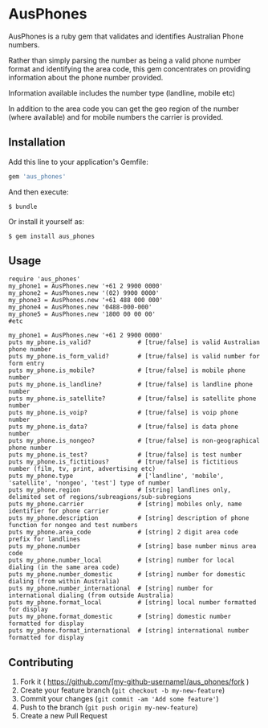 # AusPhones

AusPhones is a ruby gem that validates and identifies Australian Phone numbers.

Rather than simply parsing the number as being a valid phone number format and identifying the area code, this gem 
concentrates on providing information about the phone number provided. 

Information available includes the number type (landline, mobile etc)

In addition to the area code you can get the geo region of the number (where available) and for mobile numbers the 
carrier is provided.


## Installation

Add this line to your application's Gemfile:

```ruby
gem 'aus_phones'
```

And then execute:

    $ bundle

Or install it yourself as:

    $ gem install aus_phones

## Usage

```
require 'aus_phones'
my_phone1 = AusPhones.new '+61 2 9900 0000'
my_phone2 = AusPhones.new '(02) 9900 0000'
my_phone3 = AusPhones.new '+61 488 000 000'
my_phone4 = AusPhones.new '0488-000-000'
my_phone5 = AusPhones.new '1800 00 00 00'
#etc

my_phone1 = AusPhones.new '+61 2 9900 0000'
puts my_phone.is_valid?             # [true/false] is valid Australian phone number
puts my_phone.is_form_valid?        # [true/false] is valid number for form entry
puts my_phone.is_mobile?            # [true/false] is mobile phone number
puts my_phone.is_landline?          # [true/false] is landline phone number
puts my_phone.is_satellite?         # [true/false] is satellite phone number
puts my_phone.is_voip?              # [true/false] is voip phone number
puts my_phone.is_data?              # [true/false] is data phone number
puts my_phone.is_nongeo?            # [true/false] is non-geographical phone number
puts my_phone.is_test?              # [true/false] is test number
puts my_phone.is_fictitious?        # [true/false] is fictitious number (film, tv, print, advertising etc)
puts my_phone.type                  # ['landline', 'mobile', 'satellite', 'nongeo', 'test'] type of number
puts my_phone.region                # [string] landlines only, delimited set of regions/subreagions/sub-subregions
puts my_phone.carrier               # [string] mobiles only, name identifier for phone carrier 
puts my_phone.description           # [string] description of phone function for nongeo and test numbers
puts my_phone.area_code             # [string] 2 digit area code prefix for landlines
puts my_phone.number                # [string] base number minus area code
puts my_phone.number_local          # [string] number for local dialing (in the same area code)
puts my_phone.number_domestic       # [string] number for domestic dialing (from within Australia)
puts my_phone.number_international  # [string] number for international dialing (from outside Australia)
puts my_phone.format_local          # [string] local number formatted for display
puts my_phone.format_domestic       # [string] domestic number formatted for display
puts my_phone.format_international  # [string] international number formatted for display
```

## Contributing

1. Fork it ( https://github.com/[my-github-username]/aus_phones/fork )
2. Create your feature branch (`git checkout -b my-new-feature`)
3. Commit your changes (`git commit -am 'Add some feature'`)
4. Push to the branch (`git push origin my-new-feature`)
5. Create a new Pull Request
